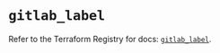 # `gitlab_label`

Refer to the Terraform Registry for docs: [`gitlab_label`](https://registry.terraform.io/providers/gitlabhq/gitlab/17.3.0/docs/resources/label).
